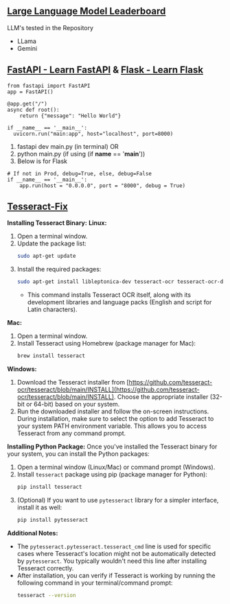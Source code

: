 ## [Large Language Model Leaderboard](https://chat.lmsys.org/?leaderboard)
LLM's tested in the Repository
- LLama
- Gemini


## [FastAPI - Learn FastAPI](https://fastapi.tiangolo.com/tutorial/) & [Flask - Learn Flask](https://flask.palletsprojects.com/en/3.0.x/tutorial/)
```
from fastapi import FastAPI
app = FastAPI()

@app.get("/")
async def root():
    return {"message": "Hello World"}

if __name__ == '__main__':
  uvicorn.run("main:app", host="localhost", port=8000)
```
1. fastapi dev main.py (in terminal) OR 
2. python main.py (if using (if __name__ == '__main__'))
3. Below is for Flask
```
# If not in Prod, debug=True, else, debug=False
if __name__ == '__main__':
	app.run(host = "0.0.0.0", port = "8000", debug = True)
```


## [Tesseract-Fix](https://stackoverflow.com/questions/50951955/pytesseract-tesseractnotfound-error-tesseract-is-not-installed-or-its-not-i)

**Installing Tesseract Binary:**
**Linux:**

1. Open a terminal window.
2. Update the package list:
   ```bash
   sudo apt-get update
   ```
3. Install the required packages:
   ```bash
   sudo apt-get install libleptonica-dev tesseract-ocr tesseract-ocr-dev libtesseract-dev python3-pil tesseract-ocr-eng tesseract-ocr-script-latn
   ```
   - This command installs Tesseract OCR itself, along with its development libraries and language packs (English and script for Latin characters).

**Mac:**

1. Open a terminal window.
2. Install Tesseract using Homebrew (package manager for Mac):
   ```bash
   brew install tesseract
   ```

**Windows:**

1. Download the Tesseract installer from [https://github.com/tesseract-ocr/tesseract/blob/main/INSTALL](https://github.com/tesseract-ocr/tesseract/blob/main/INSTALL). Choose the appropriate installer (32-bit or 64-bit) based on your system.
2. Run the downloaded installer and follow the on-screen instructions. During installation, make sure to select the option to add Tesseract to your system PATH environment variable. This allows you to access Tesseract from any command prompt.

**Installing Python Package:**
Once you've installed the Tesseract binary for your system, you can install the Python packages:

1. Open a terminal window (Linux/Mac) or command prompt (Windows).
2. Install `tesseract` package using pip (package manager for Python):
   ```bash
   pip install tesseract
   ```
3. (Optional) If you want to use `pytesseract` library for a simpler interface, install it as well:
   ```bash
   pip install pytesseract
   ```

**Additional Notes:**

- The `pytesseract.pytesseract.tesseract_cmd` line is used for specific cases where Tesseract's location might not be automatically detected by `pytesseract`. You typically wouldn't need this line after installing Tesseract correctly.
- After installation, you can verify if Tesseract is working by running the following command in your terminal/command prompt:
   ```bash
   tesseract --version
   ```
